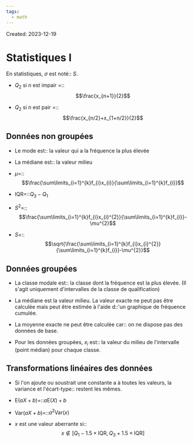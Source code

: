 ```yaml
---
tags:
  - math
---
```

Created: 2023-12-19

# Statistiques I
En statistiques, $\sigma$ est noté:: $S$.
<!--SR:!2024-05-31,89,242-->

- $Q_{2}$ si $n$ est impair =:: $$\frac{x_{n+1}}{2}$$
<!--SR:!2024-04-03,33,190-->
- $Q_{2}$ si $n$ est pair =::$$\frac{x_{n/2}+x_{1+n/2}}{2}$$
<!--SR:!2024-05-21,72,210-->

## Données non groupées
- Le mode est:: la valeur qui a la fréquence la plus élevée
<!--SR:!2024-06-11,96,242-->
- La médiane est:: la valeur milieu
<!--SR:!2024-05-15,79,242-->
- $\mu=$::$$\frac{\sum\limits_{i=1}^{k}f_{i}x_{i}}{\sum\limits_{i=1}^{k}f_{i}}$$
<!--SR:!2024-04-23,53,202-->
- $\text{IQR}=$::$Q_{3}-Q_{1}$
<!--SR:!2024-05-23,84,242-->
- $S^{2}=$::$$\frac{\sum\limits_{i=1}^{k}f_{i}x_{i}^{2}}{\sum\limits_{i=1}^{k}f_{i}}-\mu^{2}$$
<!--SR:!2024-05-11,66,202-->
- $S=$::$$\sqrt{\frac{\sum\limits_{i=1}^{k}f_{i}x_{i}^{2}}{\sum\limits_{i=1}^{k}f_{i}}-\mu^{2}}$$
<!--SR:!2024-04-21,50,202-->

## Données groupées
- La classe modale est:: la classe dont la fréquence est la plus élevée. (Il s'agit uniquement d'intervalles de la classe de qualification)
<!--SR:!2024-03-27,23,182-->
- La médiane est la valeur milieu. La valeur exacte ne peut pas être calculée mais peut être estimée à l'aide d::'un graphique de fréquence cumulée.
<!--SR:!2024-04-03,45,202-->
- La moyenne exacte ne peut être calculée car:: on ne dispose pas des données de base.
<!--SR:!2024-04-19,64,242-->
- Pour les données groupées, $x_{i}$ est:: la valeur du milieu de l'intervalle (point médian) pour chaque classe.
<!--SR:!2024-03-19,41,222-->

## Transformations linéaires des données
- Si l'on ajoute ou soustrait une constante a à toutes les valeurs, la variance et l'écart-type:: restent les mêmes.
<!--SR:!2024-03-26,50,242-->
- $\text{E}(aX+b)=$::$a\text{E}(X)+b$
<!--SR:!2024-04-11,37,182-->
- $\text{Var}(aX+b)=$::$a^{2}\text{Var}(x)$
<!--SR:!2024-03-29,29,188-->
- $x$ est une valeur aberrante si:: $$x\notin [Q_{1}-1.5\times\text{IQR},\,Q_{3}+1.5\times\text{IQR}]$$
<!--SR:!2024-05-16,83,248-->

